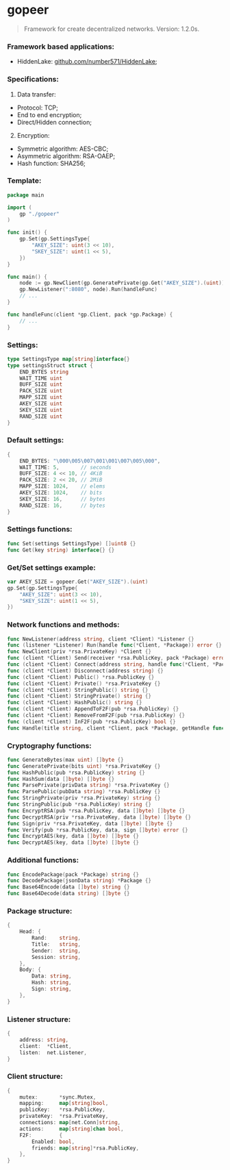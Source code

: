 # gopeer
> Framework for create decentralized networks. Version: 1.2.0s.

### Framework based applications:
* HiddenLake: [github.com/number571/HiddenLake](https://github.com/number571/HiddenLake "F2F network");

### Specifications:
1. Data transfer:
* Protocol: TCP;
* End to end encryption;
* Direct/Hidden connection;
2. Encryption:
* Symmetric algorithm: AES-CBC;
* Asymmetric algorithm: RSA-OAEP;
* Hash function: SHA256;

### Template:
```go
package main

import (
    gp "./gopeer"
)

func init() {
    gp.Set(gp.SettingsType{
        "AKEY_SIZE": uint(3 << 10),
        "SKEY_SIZE": uint(1 << 5),
    })
}

func main() {
    node := gp.NewClient(gp.GeneratePrivate(gp.Get("AKEY_SIZE").(uint)))
    gp.NewListener(":8080", node).Run(handleFunc)
    // ...
}

func handleFunc(client *gp.Client, pack *gp.Package) {
    // ...
}
```

### Settings:
```go
type SettingsType map[string]interface{}
type settingsStruct struct {
    END_BYTES string
    WAIT_TIME uint
    BUFF_SIZE uint
    PACK_SIZE uint
    MAPP_SIZE uint
    AKEY_SIZE uint
    SKEY_SIZE uint
    RAND_SIZE uint
}
```

### Default settings:
```go
{
    END_BYTES: "\000\005\007\001\001\007\005\000",
    WAIT_TIME: 5,       // seconds
    BUFF_SIZE: 4 << 10, // 4KiB
    PACK_SIZE: 2 << 20, // 2MiB
    MAPP_SIZE: 1024,    // elems
    AKEY_SIZE: 1024,    // bits
    SKEY_SIZE: 16,      // bytes
    RAND_SIZE: 16,      // bytes
}
```

### Settings functions:
```go
func Set(settings SettingsType) []uint8 {}
func Get(key string) interface{} {}
```

### Get/Set settings example:
```go
var AKEY_SIZE = gopeer.Get("AKEY_SIZE").(uint)
gp.Set(gp.SettingsType{
    "AKEY_SIZE": uint(3 << 10),
    "SKEY_SIZE": uint(1 << 5),
})
```

### Network functions and methods:
```go
func NewListener(address string, client *Client) *Listener {}
func (listener *Listener) Run(handle func(*Client, *Package)) error {}
func NewClient(priv *rsa.PrivateKey) *Client {}
func (client *Client) Send(receiver *rsa.PublicKey, pack *Package) error {}
func (client *Client) Connect(address string, handle func(*Client, *Package)) error {}
func (client *Client) Disconnect(address string) {}
func (client *Client) Public() *rsa.PublicKey {}
func (client *Client) Private() *rsa.PrivateKey {}
func (client *Client) StringPublic() string {}
func (client *Client) StringPrivate() string {}
func (client *Client) HashPublic() string {}
func (client *Client) AppendToF2F(pub *rsa.PublicKey) {}
func (client *Client) RemoveFromF2F(pub *rsa.PublicKey) {}
func (client *Client) InF2F(pub *rsa.PublicKey) bool {}
func Handle(title string, client *Client, pack *Package, getHandle func(*Client, *Package) string) {}
```

### Cryptography functions:
```go
func GenerateBytes(max uint) []byte {}
func GeneratePrivate(bits uint) *rsa.PrivateKey {}
func HashPublic(pub *rsa.PublicKey) string {}
func HashSum(data []byte) []byte {}
func ParsePrivate(privData string) *rsa.PrivateKey {}
func ParsePublic(pubData string) *rsa.PublicKey {}
func StringPrivate(priv *rsa.PrivateKey) string {}
func StringPublic(pub *rsa.PublicKey) string {}
func EncryptRSA(pub *rsa.PublicKey, data []byte) []byte {}
func DecryptRSA(priv *rsa.PrivateKey, data []byte) []byte {}
func Sign(priv *rsa.PrivateKey, data []byte) []byte {}
func Verify(pub *rsa.PublicKey, data, sign []byte) error {}
func EncryptAES(key, data []byte) []byte {}
func DecryptAES(key, data []byte) []byte {}
```

### Additional functions:
```go
func EncodePackage(pack *Package) string {}
func DecodePackage(jsonData string) *Package {}
func Base64Encode(data []byte) string {}
func Base64Decode(data string) []byte {}
```

### Package structure:
```go
{
    Head: {
        Rand:    string,
        Title:   string,
        Sender:  string,
        Session: string,
    },
    Body: {
        Data: string,
        Hash: string,
        Sign: string,
    },
}
```

### Listener structure:
```go
{
    address: string,
    client:  *Client,
    listen:  net.Listener,
}
```

### Client structure:
```go
{
    mutex:       *sync.Mutex,
    mapping:     map[string]bool,
    publicKey:   *rsa.PublicKey,
    privateKey:  *rsa.PrivateKey,
    connections: map[net.Conn]string,
    actions:     map[string]chan bool,
    F2F:         {
        Enabled: bool,
        friends: map[string]*rsa.PublicKey,
    },
}
```
